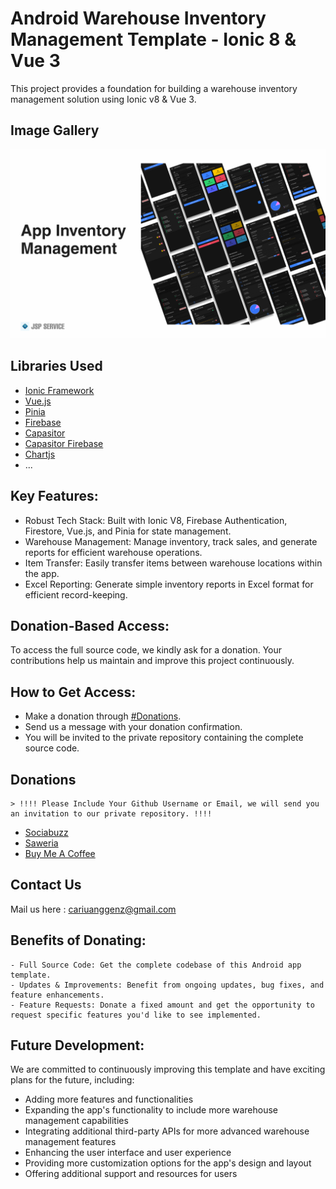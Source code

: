 # Android Warehouse Inventory Management Template - Ionic 8 & Vue 3

This project provides a foundation for building a warehouse inventory management solution using Ionic v8 & Vue 3.

## Image Gallery
![Show Case](images/ShowCase.png)

## Libraries Used

- [Ionic Framework](https://ionicframework.com/)
- [Vue.js](https://vuejs.org/)
- [Pinia](https://pinia.vuejs.org/)
- [Firebase](https://firebase.google.com/)
- [Capasitor](https://capacitorjs.com/)
- [Capasitor Firebase](https://github.com/capawesome-team/capacitor-firebase/)
- [Chartjs](https://www.chartjs.org/)
- ...

## Key Features:
  - Robust Tech Stack: Built with Ionic V8, Firebase Authentication, Firestore, Vue.js, and Pinia for state management.
  - Warehouse Management: Manage inventory, track sales, and generate reports for efficient warehouse operations.
  - Item Transfer: Easily transfer items between warehouse locations within the app.
  - Excel Reporting: Generate simple inventory reports in Excel format for efficient record-keeping.

## Donation-Based Access:

To access the full source code, we kindly ask for a donation. Your contributions help us maintain and improve this project continuously.

## How to Get Access:

- Make a donation through [#Donations](#Donations).
- Send us a message with your donation confirmation.
- You will be invited to the private repository containing the complete source code.

## Donations 

    > !!!! Please Include Your Github Username or Email, we will send you an invitation to our private repository. !!!!

- [Sociabuzz](https://sociabuzz.com/jspservice)
- [Saweria](https://saweria.co/JSPService)
- [Buy Me A Coffee](https://www.buymeacoffee.com/j3rr7)

## Contact Us

Mail us here : [cariuanggenz@gmail.com](mailto:cariuanggenz@gmail.com)
  

## Benefits of Donating:

    - Full Source Code: Get the complete codebase of this Android app template.
    - Updates & Improvements: Benefit from ongoing updates, bug fixes, and feature enhancements.
    - Feature Requests: Donate a fixed amount and get the opportunity to request specific features you'd like to see implemented.

## Future Development:

We are committed to continuously improving this template and have exciting plans for the future, including:
  - Adding more features and functionalities
  - Expanding the app's functionality to include more warehouse management capabilities
  - Integrating additional third-party APIs for more advanced warehouse management features
  - Enhancing the user interface and user experience
  - Providing more customization options for the app's design and layout
  - Offering additional support and resources for users
